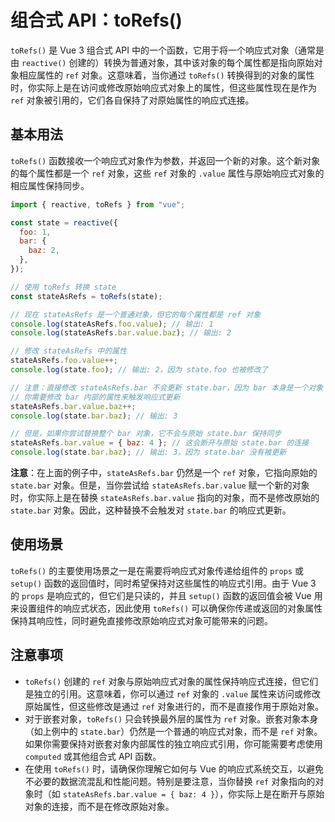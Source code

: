 # 组合式 API：toRefs()

`toRefs()` 是 Vue 3 组合式 API 中的一个函数，它用于将一个响应式对象（通常是由 `reactive()` 创建的）转换为普通对象，其中该对象的每个属性都是指向原始对象相应属性的 `ref` 对象。这意味着，当你通过 `toRefs()` 转换得到的对象的属性时，你实际上是在访问或修改原始响应式对象上的属性，但这些属性现在是作为 `ref` 对象被引用的，它们各自保持了对原始属性的响应式连接。

## 基本用法

`toRefs()` 函数接收一个响应式对象作为参数，并返回一个新的对象。这个新对象的每个属性都是一个 `ref` 对象，这些 `ref` 对象的 `.value` 属性与原始响应式对象的相应属性保持同步。

```javascript
import { reactive, toRefs } from "vue";

const state = reactive({
  foo: 1,
  bar: {
    baz: 2,
  },
});

// 使用 toRefs 转换 state
const stateAsRefs = toRefs(state);

// 现在 stateAsRefs 是一个普通对象，但它的每个属性都是 ref 对象
console.log(stateAsRefs.foo.value); // 输出: 1
console.log(stateAsRefs.bar.value.baz); // 输出: 2

// 修改 stateAsRefs 中的属性
stateAsRefs.foo.value++;
console.log(state.foo); // 输出: 2，因为 state.foo 也被修改了

// 注意：直接修改 stateAsRefs.bar 不会更新 state.bar，因为 bar 本身是一个对象
// 你需要修改 bar 内部的属性来触发响应式更新
stateAsRefs.bar.value.baz++;
console.log(state.bar.baz); // 输出: 3

// 但是，如果你尝试替换整个 bar 对象，它不会与原始 state.bar 保持同步
stateAsRefs.bar.value = { baz: 4 }; // 这会断开与原始 state.bar 的连接
console.log(state.bar.baz); // 输出: 3，因为 state.bar 没有被更新
```

**注意**：在上面的例子中，`stateAsRefs.bar` 仍然是一个 `ref` 对象，它指向原始的 `state.bar` 对象。但是，当你尝试给 `stateAsRefs.bar.value` 赋一个新的对象时，你实际上是在替换 `stateAsRefs.bar.value` 指向的对象，而不是修改原始的 `state.bar` 对象。因此，这种替换不会触发对 `state.bar` 的响应式更新。

## 使用场景

`toRefs()` 的主要使用场景之一是在需要将响应式对象传递给组件的 `props` 或 `setup()` 函数的返回值时，同时希望保持对这些属性的响应式引用。由于 Vue 3 的 `props` 是响应式的，但它们是只读的，并且 `setup()` 函数的返回值会被 Vue 用来设置组件的响应式状态，因此使用 `toRefs()` 可以确保你传递或返回的对象属性保持其响应性，同时避免直接修改原始响应式对象可能带来的问题。

## 注意事项

- `toRefs()` 创建的 `ref` 对象与原始响应式对象的属性保持响应式连接，但它们是独立的引用。这意味着，你可以通过 `ref` 对象的 `.value` 属性来访问或修改原始属性，但这些修改是通过 `ref` 对象进行的，而不是直接作用于原始对象。
- 对于嵌套对象，`toRefs()` 只会转换最外层的属性为 `ref` 对象。嵌套对象本身（如上例中的 `state.bar`）仍然是一个普通的响应式对象，而不是 `ref` 对象。如果你需要保持对嵌套对象内部属性的独立响应式引用，你可能需要考虑使用 `computed` 或其他组合式 API 函数。
- 在使用 `toRefs()` 时，请确保你理解它如何与 Vue 的响应式系统交互，以避免不必要的数据流混乱和性能问题。特别是要注意，当你替换 `ref` 对象指向的对象时（如 `stateAsRefs.bar.value = { baz: 4 }`），你实际上是在断开与原始对象的连接，而不是在修改原始对象。
